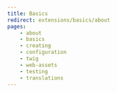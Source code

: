 ```yaml
---
title: Basics
redirect: extensions/basics/about
pages:
    - about
    - basics
    - creating
    - configuration
    - twig
    - web-assets
    - testing
    - translations
---
```

